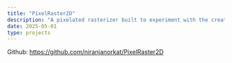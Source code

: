 ```yaml
---
title: "PixelRaster2D"
description: "A pixelated rasterizer built to experiment with the creation of primitive 2D shapes, anti-aliasing techniques, and gradient-based coloring."
date: 2025-05-01
type: projects
---
```

Github: https://github.com/niranjanorkat/PixelRaster2D
